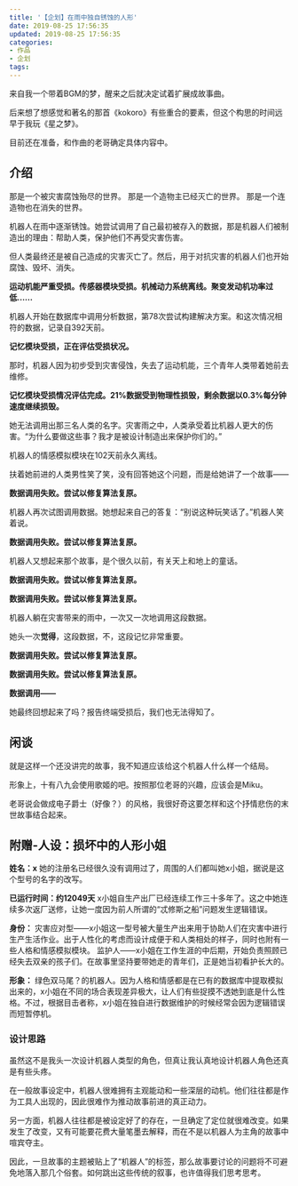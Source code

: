 ```yaml
---
title: '【企划】在雨中独自锈蚀的人形'
date: 2019-08-25 17:56:35
updated: 2019-08-25 17:56:35
categories:
- 作品
- 企划
tags:
---
```


来自我一个带着BGM的梦，醒来之后就决定试着扩展成故事曲。

后来想了想感觉和著名的那首《kokoro》有些重合的要素，但这个构思的时间远早于我玩《星之梦》。

目前还在准备，和作曲的老哥确定具体内容中。

<!--more-->
## 介绍

那是一个被灾害腐蚀殆尽的世界。
那是一个造物主已经灭亡的世界。
那是一个连造物也在消失的世界。

机器人在雨中逐渐锈蚀。她尝试调用了自己最初被存入的数据，那是机器人们被制造出的理由：帮助人类，保护他们不再受灾害伤害。

但人类最终还是被自己造成的灾害灭亡了。然后，用于对抗灾害的机器人们也开始腐蚀、毁坏、消失。

**运动机能严重受损。传感器模块受损。机械动力系统离线。聚变发动机功率过低……**

机器人开始在数据库中调用分析数据，第78次尝试构建解决方案。和这次情况相符的数据，记录自392天前。

**记忆模块受损，正在评估受损状况。**

那时，机器人因为初步受到灾害侵蚀，失去了运动机能，三个青年人类带着她前去维修。

**记忆模块受损情况评估完成。21%数据受到物理性损毁，剩余数据以0.3%每分钟速度继续损毁。**

她无法调用出那三名人类的名字。灾害雨之中，人类承受着比机器人更大的伤害。“为什么要做这些事？我才是被设计制造出来保护你们的。”

机器人的情感模拟模块在102天前永久离线。

扶着她前进的人类男性笑了笑，没有回答她这个问题，而是给她讲了一个故事——

**数据调用失败。尝试以修复算法复原。**

机器人再次试图调用数据。她想起来自己的答复：“别说这种玩笑话了。”机器人笑着说。

**数据调用失败。尝试以修复算法复原。**

机器人又想起来那个故事，是个很久以前，有关天上和地上的童话。

**数据调用失败。尝试以修复算法复原。**

**数据调用失败。尝试以修复算法复原。**

机器人躺在灾害带来的雨中，一次又一次地调用这段数据。

她头一次**觉得**，这段数据，不，这段记忆非常重要。

**数据调用失败。尝试以修复算法复原。**

**数据调用失败。尝试以修复算法复原。**

**数据调用——**

她最终回想起来了吗？报告终端受损后，我们也无法得知了。

## 闲谈

就是这样一个还没讲完的故事，我不知道应该给这个机器人什么样一个结局。

形象上，十有八九会使用歌姬的吧。按照那位老哥的兴趣，应该会是Miku。

老哥说会做成电子爵士（好像？）的风格，我很好奇这要怎样和这个抒情悲伤的末世故事结合起来。

## 附赠-人设：损坏中的人形小姐

**姓名：x**
她的注册名已经很久没有调用过了，周围的人们都叫她x小姐，据说是这个型号的名字的改写。

**已运行时间：约12049天**
x小姐自生产出厂已经连续工作三十多年了。这之中她连续多次返厂送修，让她一度因为前人所谓的“忒修斯之船”问题发生逻辑错误。

**身份：**
灾害应对型——x小姐这一型号被大量生产出来用于协助人们在灾害中进行生产生活作业。出于人性化的考虑而设计成便于和人类相处的样子，同时也附有一些人格和情感模拟模块。
监护人——x小姐在工作生涯的中后期，开始负责照顾已经失去双亲的孩子们。在故事里坚持要带她走的青年们，正是她当初看护长大的。

**形象：**
绿色双马尾？的机器人。因为人格和情感都是在已有的数据库中提取模拟出来的，x小姐在不同的场合表现差异极大，让人们有些捉摸不透她到底是什么性格。不过，根据目击者称，x小姐在独自进行数据维护的时候经常会因为逻辑错误而短暂停机。

### 设计思路

虽然这不是我头一次设计机器人类型的角色，但真让我认真地设计机器人角色还真是有些头疼。

在一般故事设定中，机器人很难拥有主观能动和一些深层的动机。他们往往都是作为工具人出现的，因此很难作为推动故事前进的真正动力。

另一方面，机器人往往都是被设定好了的存在，一旦确定了定位就很难改变。如果发生了改变，又有可能要花费大量笔墨去解释，而在不是以机器人为主角的故事中喧宾夺主。

因此，一旦故事的主题被贴上了“机器人”的标签，那么故事要讨论的问题将不可避免地落入那几个俗套。如何跳出这些传统的叙事，也许值得我们思考思考。